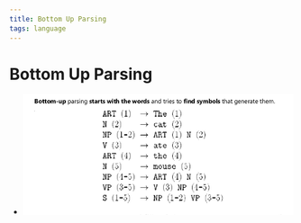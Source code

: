```yaml
---
title: Bottom Up Parsing
tags: language
---
```


# Bottom Up Parsing
- ![im](assets/Pasted%20Image%2020220506183325.png)


































































